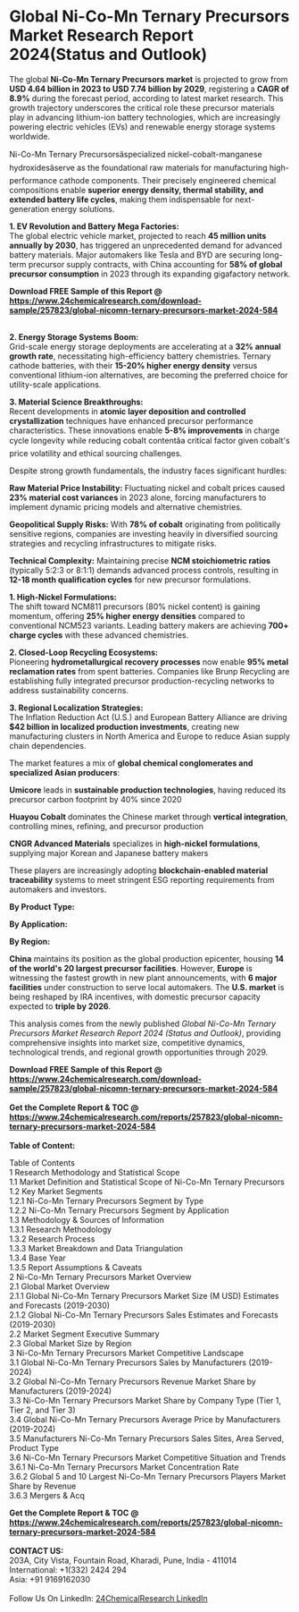 <h1>Global Ni-Co-Mn Ternary Precursors Market Research Report 2024(Status and Outlook)</h1><p>The global <strong>Ni-Co-Mn Ternary Precursors market</strong> is projected to grow from <strong>USD 4.64 billion in 2023 to USD 7.74 billion by 2029</strong>, registering a <strong>CAGR of 8.9%</strong> during the forecast period, according to latest market research. This growth trajectory underscores the critical role these precursor materials play in advancing lithium-ion battery technologies, which are increasingly powering electric vehicles (EVs) and renewable energy storage systems worldwide.</p><p>Ni-Co-Mn Ternary Precursorsâspecialized nickel-cobalt-manganese hydroxidesâserve as the foundational raw materials for manufacturing high-performance cathode components. Their precisely engineered chemical compositions enable <strong>superior energy density, thermal stability, and extended battery life cycles</strong>, making them indispensable for next-generation energy solutions.</p><p><strong>1. EV Revolution and Battery Mega Factories:</strong><br>
The global electric vehicle market, projected to reach <strong>45 million units annually by 2030</strong>, has triggered an unprecedented demand for advanced battery materials. Major automakers like Tesla and BYD are securing long-term precursor supply contracts, with China accounting for <strong>58% of global precursor consumption</strong> in 2023 through its expanding gigafactory network.</p><div><b>Download FREE Sample of this Report @ 
            <a href="https://www.24chemicalresearch.com/download-sample/257823/global-nicomn-ternary-precursors-market-2024-584">
            https://www.24chemicalresearch.com/download-sample/257823/global-nicomn-ternary-precursors-market-2024-584</a></b></div><br><p><strong>2. Energy Storage Systems Boom:</strong><br>
Grid-scale energy storage deployments are accelerating at a <strong>32% annual growth rate</strong>, necessitating high-efficiency battery chemistries. Ternary cathode batteries, with their <strong>15-20% higher energy density</strong> versus conventional lithium-ion alternatives, are becoming the preferred choice for utility-scale applications.</p><p><strong>3. Material Science Breakthroughs:</strong><br>
Recent developments in <strong>atomic layer deposition and controlled crystallization</strong> techniques have enhanced precursor performance characteristics. These innovations enable <strong>5-8% improvements</strong> in charge cycle longevity while reducing cobalt contentâa critical factor given cobalt's price volatility and ethical sourcing challenges.</p><p>Despite strong growth fundamentals, the industry faces significant hurdles:</p><p><strong>Raw Material Price Instability:</strong> Fluctuating nickel and cobalt prices caused <strong>23% material cost variances</strong> in 2023 alone, forcing manufacturers to implement dynamic pricing models and alternative chemistries.</p><p><strong>Geopolitical Supply Risks:</strong> With <strong>78% of cobalt</strong> originating from politically sensitive regions, companies are investing heavily in diversified sourcing strategies and recycling infrastructures to mitigate risks.</p><p><strong>Technical Complexity:</strong> Maintaining precise <strong>NCM stoichiometric ratios</strong> (typically 5:2:3 or 8:1:1) demands advanced process controls, resulting in <strong>12-18 month qualification cycles</strong> for new precursor formulations.</p><p><strong>1. High-Nickel Formulations:</strong><br>
The shift toward NCM811 precursors (80% nickel content) is gaining momentum, offering <strong>25% higher energy densities</strong> compared to conventional NCM523 variants. Leading battery makers are achieving <strong>700+ charge cycles</strong> with these advanced chemistries.</p><p><strong>2. Closed-Loop Recycling Ecosystems:</strong><br>
Pioneering <strong>hydrometallurgical recovery processes</strong> now enable <strong>95% metal reclamation rates</strong> from spent batteries. Companies like Brunp Recycling are establishing fully integrated precursor production-recycling networks to address sustainability concerns.</p><p><strong>3. Regional Localization Strategies:</strong><br>
The Inflation Reduction Act (U.S.) and European Battery Alliance are driving <strong>$42 billion in localized production investments</strong>, creating new manufacturing clusters in North America and Europe to reduce Asian supply chain dependencies.</p><p>The market features a mix of <strong>global chemical conglomerates and specialized Asian producers</strong>:</p><p><strong>Umicore</strong> leads in <strong>sustainable production technologies</strong>, having reduced its precursor carbon footprint by 40% since 2020</p><p><strong>Huayou Cobalt</strong> dominates the Chinese market through <strong>vertical integration</strong>, controlling mines, refining, and precursor production</p><p><strong>CNGR Advanced Materials</strong> specializes in <strong>high-nickel formulations</strong>, supplying major Korean and Japanese battery makers</p><p>These players are increasingly adopting <strong>blockchain-enabled material traceability</strong> systems to meet stringent ESG reporting requirements from automakers and investors.</p><p><strong>By Product Type:</strong></p><p><strong>By Application:</strong></p><p><strong>By Region:</strong></p><p><strong>China</strong> maintains its position as the global production epicenter, housing <strong>14 of the world's 20 largest precursor facilities</strong>. However, <strong>Europe</strong> is witnessing the fastest growth in new plant announcements, with <strong>6 major facilities</strong> under construction to serve local automakers. The <strong>U.S. market</strong> is being reshaped by IRA incentives, with domestic precursor capacity expected to <strong>triple by 2026</strong>.</p><p>This analysis comes from the newly published <em>Global Ni-Co-Mn Ternary Precursors Market Research Report 2024 (Status and Outlook)</em>, providing comprehensive insights into market size, competitive dynamics, technological trends, and regional growth opportunities through 2029.</p><div><b>Download FREE Sample of this Report @ 
            <a href="https://www.24chemicalresearch.com/download-sample/257823/global-nicomn-ternary-precursors-market-2024-584">
            https://www.24chemicalresearch.com/download-sample/257823/global-nicomn-ternary-precursors-market-2024-584</a></b></div><br><div><b>Get the Complete Report & TOC @ 
            <a href="https://www.24chemicalresearch.com/reports/257823/global-nicomn-ternary-precursors-market-2024-584">
            https://www.24chemicalresearch.com/reports/257823/global-nicomn-ternary-precursors-market-2024-584</a></b></div><br>
            <b>Table of Content:</b><p>Table of Contents<br />
1 Research Methodology and Statistical Scope<br />
1.1 Market Definition and Statistical Scope of Ni-Co-Mn Ternary Precursors<br />
1.2 Key Market Segments<br />
1.2.1 Ni-Co-Mn Ternary Precursors Segment by Type<br />
1.2.2 Ni-Co-Mn Ternary Precursors Segment by Application<br />
1.3 Methodology & Sources of Information<br />
1.3.1 Research Methodology<br />
1.3.2 Research Process<br />
1.3.3 Market Breakdown and Data Triangulation<br />
1.3.4 Base Year<br />
1.3.5 Report Assumptions & Caveats<br />
2 Ni-Co-Mn Ternary Precursors Market Overview<br />
2.1 Global Market Overview<br />
2.1.1 Global Ni-Co-Mn Ternary Precursors Market Size (M USD) Estimates and Forecasts (2019-2030)<br />
2.1.2 Global Ni-Co-Mn Ternary Precursors Sales Estimates and Forecasts (2019-2030)<br />
2.2 Market Segment Executive Summary<br />
2.3 Global Market Size by Region<br />
3 Ni-Co-Mn Ternary Precursors Market Competitive Landscape<br />
3.1 Global Ni-Co-Mn Ternary Precursors Sales by Manufacturers (2019-2024)<br />
3.2 Global Ni-Co-Mn Ternary Precursors Revenue Market Share by Manufacturers (2019-2024)<br />
3.3 Ni-Co-Mn Ternary Precursors Market Share by Company Type (Tier 1, Tier 2, and Tier 3)<br />
3.4 Global Ni-Co-Mn Ternary Precursors Average Price by Manufacturers (2019-2024)<br />
3.5 Manufacturers Ni-Co-Mn Ternary Precursors Sales Sites, Area Served, Product Type<br />
3.6 Ni-Co-Mn Ternary Precursors Market Competitive Situation and Trends<br />
3.6.1 Ni-Co-Mn Ternary Precursors Market Concentration Rate<br />
3.6.2 Global 5 and 10 Largest Ni-Co-Mn Ternary Precursors Players Market Share by Revenue<br />
3.6.3 Mergers & Acq</p><div><b>Get the Complete Report & TOC @ 
            <a href="https://www.24chemicalresearch.com/reports/257823/global-nicomn-ternary-precursors-market-2024-584">
            https://www.24chemicalresearch.com/reports/257823/global-nicomn-ternary-precursors-market-2024-584</a></b></div><br><b>CONTACT US:</b><br>
            203A, City Vista, Fountain Road, Kharadi, Pune, India - 411014<br>
            International: +1(332) 2424 294<br>
            Asia: +91 9169162030 <br><br>
            Follow Us On LinkedIn: <a href="https://www.linkedin.com/company/24chemicalresearch/">24ChemicalResearch LinkedIn</a>